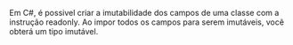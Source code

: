 Em C#, é possivel criar a imutabilidade dos campos de uma classe com a instrução readonly. Ao impor todos os campos para serem imutáveis, você obterá um tipo imutável.
